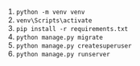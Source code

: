 1. ```python -m venv venv```
2. ```venv\Scripts\activate```
3. ```pip install -r requirements.txt```
4. ```python manage.py migrate```
5. ```python manage.py createsuperuser```
6. ```python manage.py runserver```

